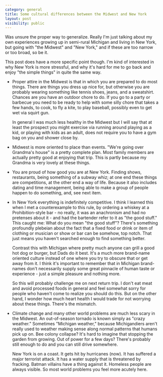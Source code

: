 ```yaml
---
category: general
title: Some cultural differences between the Midwest and New York
layout: post
visibility: public
---
```


Was unsure the proper way to generalize. Really I'm just talking about my own experiences growing up in semi-rural Michigan and living in New York, but going with "the Midwest" and "New York," and if these are too narrow or too broad, so be it.

This post does have a more specific point though. I'm kind of interested in why New York is more stressful, and why it's hard for me to go back and enjoy "the simple things" in quite the same way.

* Proper attire in the Midwest is that in which you are prepared to do most things. There are things you dress up nice for, but otherwise you are probably wearing something like tennis shoes, jeans, and a sweatshirt. Chances are you have an outdoor chore to do. If you go to a party or barbecue you need to be ready to help with some silly chore that takes a few hands, to cook, to fly a kite, to play baseball, possibly even to get wet via squirt gun.

  In general I was much less healthy in the Midwest but I will say that at least the prospect you might exercise via running around playing as a kid, or playing with kids as an adult, does not require you to have a gym bag on you and shower close by.

* Midwest is more oriented to place than events. "We're going over Grandma's house" is a pretty complete plan. Most family members are actually pretty good at enjoying that trip. This is partly because my Grandma is very lovely at these things.

* You are proud of how good you are at New York. Finding shows, restaurants, being something of a subway whiz; at one end these things are competitions, at the other end a way of life. Because it also includes dating and time management, being able to make a group of people happen to do something, and, see next item.

* In New York everything is indefinitely competitive. I think I learned this when I met a counterexample to this rule, by ordering a whiskey at a Prohibition-style bar - no really, it was an anachronism and had no pretenses about it - and had the bartender refer to it as "the good stuff." This caught me: What do you mean "the good stuff"? There's something profoundly plebeian about the fact that a fixed food or drink or item of clothing or musician or show or bar can be somehow, top notch. That just means you haven't searched enough to find something better.

  Contrast this with Michigan where pretty much anyone can grill a good hot dog or burger, but Dads do it best. It's a much more brand-name oriented culture instead of one where you try to obscure that or get away from it. I think it's important to remember that in Michigan brand-names don't necessarily supply some great pinnacle of human taste or experience - just a simple pleasure and nothing more.

  So this will probably challenge me on next return trip. I don't eat meat and avoid processed foods in general and feel somewhat sorry for people who haven't come to realize you should do this. But on the other hand, I wonder how much heart health I would trade for not worrying about these things. There's the mismatch.

* Climate change and many other world problems are much less scary in the Midwest. An out-of-season tornado is known simply as "crazy weather." Sometimes "Michigan weather," because Michigandiers aren't really used to weather making sense along normal patterns that humans pick up on. Bee colony collapse? It's hard to imagine that stopping the garden from growing. Out of power for a few days? There's probably still enough to do and you can still drive somewhere.

  New York is on a coast. It gets hit by hurricanes (now). It has suffered a major terrorist attack. It has a water supply that is threatened by fracking. Batman villains have a thing against it. Homeless people are always visible. So most world problems you feel more acutely here.
